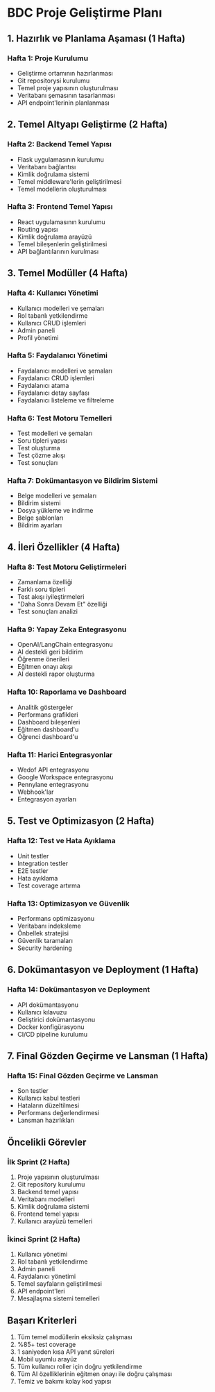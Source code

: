 # BDC Proje Geliştirme Planı

## 1. Hazırlık ve Planlama Aşaması (1 Hafta)

### Hafta 1: Proje Kurulumu
- Geliştirme ortamının hazırlanması
- Git repositorysi kurulumu
- Temel proje yapısının oluşturulması
- Veritabanı şemasının tasarlanması
- API endpoint'lerinin planlanması

## 2. Temel Altyapı Geliştirme (2 Hafta)

### Hafta 2: Backend Temel Yapısı
- Flask uygulamasının kurulumu
- Veritabanı bağlantısı
- Kimlik doğrulama sistemi
- Temel middleware'lerin geliştirilmesi
- Temel modellerin oluşturulması

### Hafta 3: Frontend Temel Yapısı
- React uygulamasının kurulumu
- Routing yapısı
- Kimlik doğrulama arayüzü
- Temel bileşenlerin geliştirilmesi
- API bağlantılarının kurulması

## 3. Temel Modüller (4 Hafta)

### Hafta 4: Kullanıcı Yönetimi
- Kullanıcı modelleri ve şemaları
- Rol tabanlı yetkilendirme
- Kullanıcı CRUD işlemleri
- Admin paneli
- Profil yönetimi

### Hafta 5: Faydalanıcı Yönetimi
- Faydalanıcı modelleri ve şemaları
- Faydalanıcı CRUD işlemleri
- Faydalanıcı atama
- Faydalanıcı detay sayfası
- Faydalanıcı listeleme ve filtreleme

### Hafta 6: Test Motoru Temelleri
- Test modelleri ve şemaları
- Soru tipleri yapısı
- Test oluşturma
- Test çözme akışı
- Test sonuçları

### Hafta 7: Dokümantasyon ve Bildirim Sistemi
- Belge modelleri ve şemaları
- Bildirim sistemi
- Dosya yükleme ve indirme
- Belge şablonları
- Bildirim ayarları

## 4. İleri Özellikler (4 Hafta)

### Hafta 8: Test Motoru Geliştirmeleri
- Zamanlama özelliği
- Farklı soru tipleri
- Test akışı iyileştirmeleri
- "Daha Sonra Devam Et" özelliği
- Test sonuçları analizi

### Hafta 9: Yapay Zeka Entegrasyonu
- OpenAI/LangChain entegrasyonu
- AI destekli geri bildirim
- Öğrenme önerileri
- Eğitmen onayı akışı
- AI destekli rapor oluşturma

### Hafta 10: Raporlama ve Dashboard
- Analitik göstergeler
- Performans grafikleri
- Dashboard bileşenleri
- Eğitmen dashboard'u
- Öğrenci dashboard'u

### Hafta 11: Harici Entegrasyonlar
- Wedof API entegrasyonu
- Google Workspace entegrasyonu
- Pennylane entegrasyonu
- Webhook'lar
- Entegrasyon ayarları

## 5. Test ve Optimizasyon (2 Hafta)

### Hafta 12: Test ve Hata Ayıklama
- Unit testler
- Integration testler
- E2E testler
- Hata ayıklama
- Test coverage artırma

### Hafta 13: Optimizasyon ve Güvenlik
- Performans optimizasyonu
- Veritabanı indeksleme
- Önbellek stratejisi
- Güvenlik taramaları
- Security hardening

## 6. Dokümantasyon ve Deployment (1 Hafta)

### Hafta 14: Dokümantasyon ve Deployment
- API dokümantasyonu
- Kullanıcı kılavuzu
- Geliştirici dokümantasyonu
- Docker konfigürasyonu
- CI/CD pipeline kurulumu

## 7. Final Gözden Geçirme ve Lansman (1 Hafta)

### Hafta 15: Final Gözden Geçirme ve Lansman
- Son testler
- Kullanıcı kabul testleri
- Hataların düzeltilmesi
- Performans değerlendirmesi
- Lansman hazırlıkları

## Öncelikli Görevler

### İlk Sprint (2 Hafta)
1. Proje yapısının oluşturulması
2. Git repository kurulumu
3. Backend temel yapısı
4. Veritabanı modelleri
5. Kimlik doğrulama sistemi
6. Frontend temel yapısı
7. Kullanıcı arayüzü temelleri

### İkinci Sprint (2 Hafta)
1. Kullanıcı yönetimi
2. Rol tabanlı yetkilendirme
3. Admin paneli
4. Faydalanıcı yönetimi
5. Temel sayfaların geliştirilmesi
6. API endpoint'leri
7. Mesajlaşma sistemi temelleri

## Başarı Kriterleri

1. Tüm temel modüllerin eksiksiz çalışması
2. %85+ test coverage
3. 1 saniyeden kısa API yanıt süreleri
4. Mobil uyumlu arayüz
5. Tüm kullanıcı roller için doğru yetkilendirme
6. Tüm AI özelliklerinin eğitmen onayı ile doğru çalışması
7. Temiz ve bakımı kolay kod yapısı